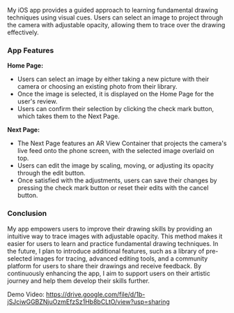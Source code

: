 My iOS app provides a guided approach to learning fundamental drawing techniques using visual cues. Users can select an image to project through the camera with adjustable opacity, allowing them to trace over the drawing effectively.

### App Features

**Home Page:**
- Users can select an image by either taking a new picture with their camera or choosing an existing photo from their library.
- Once the image is selected, it is displayed on the Home Page for the user's review.
- Users can confirm their selection by clicking the check mark button, which takes them to the Next Page.

**Next Page:**
- The Next Page features an AR View Container that projects the camera's live feed onto the phone screen, with the selected image overlaid on top.
- Users can edit the image by scaling, moving, or adjusting its opacity through the edit button.
- Once satisfied with the adjustments, users can save their changes by pressing the check mark button or reset their edits with the cancel button.

### Conclusion

My app empowers users to improve their drawing skills by providing an intuitive way to trace images with adjustable opacity. This method makes it easier for users to learn and practice fundamental drawing techniques. In the future, I plan to introduce additional features, such as a library of pre-selected images for tracing, advanced editing tools, and a community platform for users to share their drawings and receive feedback. By continuously enhancing the app, I aim to support users on their artistic journey and help them develop their skills further.

Demo Video: https://drive.google.com/file/d/1b-jSJciwGGBZNjuOzmEfzSz1Hb8bCLtO/view?usp=sharing
